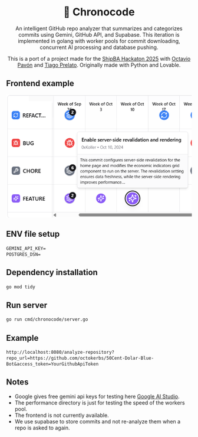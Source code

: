 <div align="center">
  
# 📅 Chronocode 
An intelligent GitHub repo analyzer that summarizes and categorizes commits using Gemini, GitHub API, and Supabase. This iteration is implemented in golang with worker pools for commit downloading, concurrent AI processing and database pushing. 

This is a port of a project made for the [ShipBA Hackaton 2025](https://www.shipba.dev/) with [Octavio Pavón](https://x.com/octaviopvn1) and [Tiago Prelato](https://x.com/SneyX_). Originally made with Python and Lovable.
</div>

## Frontend example
![Demo](assets/Demo.png)

## ENV file setup
```env
GEMINI_API_KEY=
POSTGRES_DSN=
```

## Dependency installation
```bash
go mod tidy
```

## Run server
```bash
go run cmd/chronocode/server.go
```

## Example

```
http://localhost:8080/analyze-repository?repo_url=https://github.com/octokerbs/50Cent-Dolar-Blue-Bot&access_token=YourGithubApiToken
```

## Notes
- Google gives free gemini api keys for testing here [Google AI Studio](https://aistudio.google.com/app/apikey).
- The performance directory is just for testing the speed of the workers pool.
- The frontend is not currently available. 
- We use supabase to store commits and not re-analyze them when a repo is asked to again.
